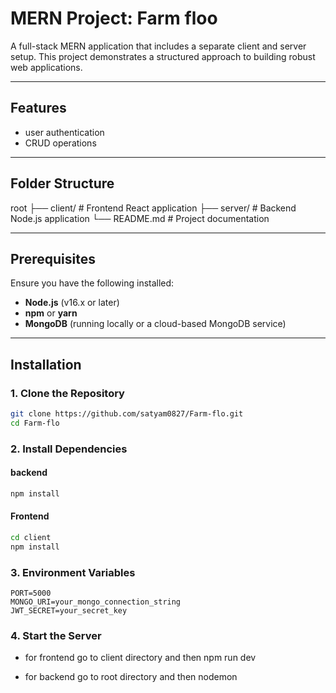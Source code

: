 # MERN Project: Farm floo

A full-stack MERN application that includes a separate client and server setup. This project demonstrates a structured approach to building robust web applications.

---

## Features

-  user authentication
-  CRUD operations

---

## Folder Structure

root ├── client/ # Frontend React application 
     ├── server/ # Backend Node.js application └── README.md # Project documentation


---

## Prerequisites

Ensure you have the following installed:

- **Node.js** (v16.x or later)
- **npm** or **yarn**
- **MongoDB** (running locally or a cloud-based MongoDB service)

---

## Installation

### 1. Clone the Repository
```bash
git clone https://github.com/satyam0827/Farm-flo.git
cd Farm-flo
```

### 2. Install Dependencies

#### backend
```bash
npm install
```

#### Frontend
```bash
cd client
npm install
```

### 3. Environment Variables
```
PORT=5000
MONGO_URI=your_mongo_connection_string
JWT_SECRET=your_secret_key
```

### 4. Start the Server
- for frontend go to client directory and then
npm run dev

- for backend go to root directory and then
nodemon



